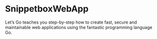 # SnippetboxWebApp

Let’s Go teaches you step-by-step how to create fast, secure and maintainable web applications using the fantastic programming language Go.

<input type='hidden' name='csrf_token' value='Avl8wgntTsz1&#43;WlR7WYcuYaFqRd91yrQcYIbWCIc42N1hPoh3OYAFJLdkhuMx&#43;wDnbMeaor71BXWri0CBdLfNA=='>